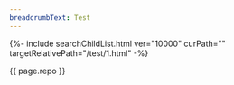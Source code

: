 ```yaml
---
breadcrumbText: Test
---
```


{%- include searchChildList.html ver="10000" curPath="" targetRelativePath="/test/1.html" -%}

{{ page.repo }}
